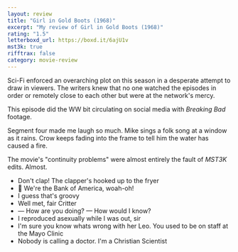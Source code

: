 ```yaml
---
layout: review
title: "Girl in Gold Boots (1968)"
excerpt: "My review of Girl in Gold Boots (1968)"
rating: "1.5"
letterboxd_url: https://boxd.it/6ajU1v
mst3k: true
rifftrax: false
category: movie-review
---
```


Sci-Fi enforced an overarching plot on this season in a desperate attempt to draw in viewers. The writers knew that no one watched the episodes in order or remotely close to each other but were at the network's mercy.

This episode did the WW bit circulating on social media with <i>Breaking Bad</i> footage.

Segment four made me laugh so much. Mike sings a folk song at a window as it rains. Crow keeps fading into the frame to tell him the water has caused a fire.

The movie's "continuity problems" were almost entirely the fault of <i>MST3K</i> edits. Almost.

- Don't clap! The clapper's hooked up to the fryer
- 🎵 We're the Bank of America, woah-oh!
- I guess that's groovy
- Well met, fair Critter
- — How are you doing? — How would I know?
- I reproduced asexually while I was out, sir
- I'm sure you know whats wrong with her Leo. You used to be on staff at the Mayo Clinic
- Nobody is calling a doctor. I'm a Christian Scientist
